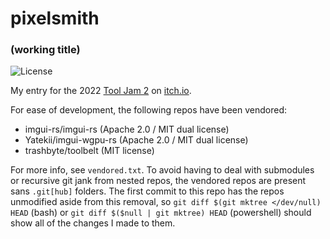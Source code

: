 # pixelsmith
### (working title)

![License](https://img.shields.io/crates/l/imgui-wgpu)

My entry for the 2022 [Tool Jam 2](https://itch.io/jam/the-tool-jam-2) on [itch.io](https://itch.io).

For ease of development, the following repos have been vendored:

* imgui-rs/imgui-rs (Apache 2.0 / MIT dual license)
* Yatekii/imgui-wgpu-rs (Apache 2.0 / MIT dual license)
* trashbyte/toolbelt (MIT license)

For more info, see `vendored.txt`. To avoid having to deal with submodules or recursive git jank from nested repos, the vendored repos are present sans `.git[hub]` folders. The first commit to this repo has the repos unmodified aside from this removal, so `git diff $(git mktree </dev/null) HEAD` (bash) or `git diff $($null | git mktree) HEAD` (powershell) should show all of the changes I made to them.
